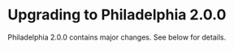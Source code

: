 # Upgrading to Philadelphia 2.0.0

Philadelphia 2.0.0 contains major changes. See below for details.
